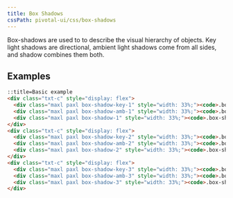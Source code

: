 ```yaml
---
title: Box Shadows
cssPath: pivotal-ui/css/box-shadows
---
```


Box-shadows are used to to describe the visual hierarchy of objects. Key light shadows are directional, ambient light shadows come from all sides, and shadow combines them both.

## Examples

```html
::title=Basic example
<div class="txt-c" style="display: flex">
  <div class="maxl paxl box-shadow-key-1" style="width: 33%;"><code>.box-shadow-key-1</code></div>
  <div class="maxl paxl box-shadow-amb-1" style="width: 33%;"><code>.box-shadow-amb-1</code></div>
  <div class="maxl paxl box-shadow-1" style="width: 33%;"><code>.box-shadow-1</code></div>
</div>
<div class="txt-c" style="display: flex">
  <div class="maxl paxl box-shadow-key-2" style="width: 33%;"><code>.box-shadow-key-2</code></div>
  <div class="maxl paxl box-shadow-amb-2" style="width: 33%;"><code>.box-shadow-amb-2</code></div>
  <div class="maxl paxl box-shadow-2" style="width: 33%;"><code>.box-shadow-2</code></div>
</div>
<div class="txt-c" style="display: flex">
  <div class="maxl paxl box-shadow-key-3" style="width: 33%;"><code>.box-shadow-key-3</code></div>
  <div class="maxl paxl box-shadow-amb-3" style="width: 33%;"><code>.box-shadow-amb-3</code></div>
  <div class="maxl paxl box-shadow-3" style="width: 33%;"><code>.box-shadow-3</code></div>
</div>
```
